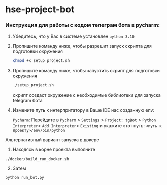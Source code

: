 # hse-project-bot

### Инструкция для работы с кодом телеграм бота в pycharm:

1. Убедитесь, что у Вас в системе установлен `python 3.10`
2. Пропишите команду ниже, чтобы разрешит запуск скрипта для подготовки окружения
    ```bash
    chmod +x setup_project.sh
    ```
3. Пропишите команду ниже, чтобы запустить скрипт для подготовки окружения
    ```bash
    ./setup_project.sh
    ```
    скрипт создаст окружение с необходимые библиотеки для запуска telegram бота
4. Измените путь к интерпритатору в Ваше IDE нас созданную env:

    `Pycharm`: Перейдите в `Pycharm` > `Settings` > `Project: tgBot` > `Python Interpreter`> `Add Interpreter`> `Existing` и укажите этот путь: `<путь к проекту>/env/bin/python`


Альтернативный вариант запуска в докере

1. Находясь в корне проекта выполните 

```./docker/build_run_docker.sh```

2. Затем

```python run_bot.py```